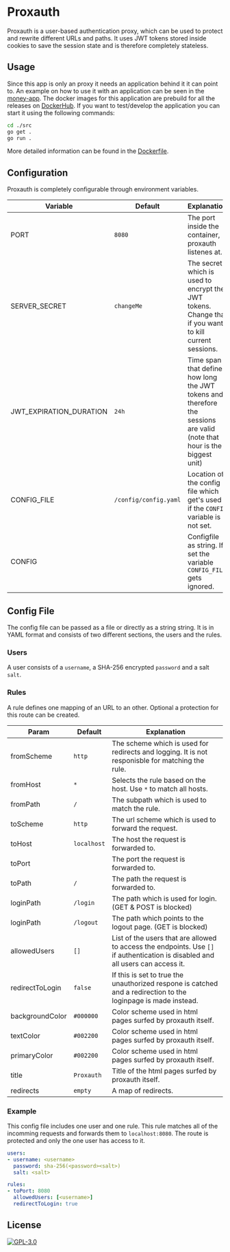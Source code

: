 # Proxauth

Proxauth is a user-based authentication proxy, which can be used to protect and rewrite different URLs and paths.
It uses JWT tokens stored inside cookies to save the session state and is therefore completely stateless.

## Usage

Since this app is only an proxy it needs an application behind it it can point to.
An example on how to use it with an application can be seen in the [money-app](https://github.com/xilefmusics/money-app/blob/main/docker-compose.yaml).
The docker images for this application are prebuild for all the releases on [DockerHub](https://hub.docker.com/repository/docker/xilefmusics/proxauth).
If you want to test/develop the application you can start it using the following commands:

```bash
cd ./src
go get .
go run .
```

More detailed information can be found in the [Dockerfile](https://github.com/xilefmusics/proxauth/blob/main/Dockerfile).

## Configuration

Proxauth is completely configurable through environment variables.

|Variable|Default|Explanation|
|-|-|-|
|PORT|`8080`|The port inside the container, proxauth listenes at.|
|SERVER_SECRET|`changeMe`|The secret which is used to encrypt the JWT tokens. Change that if you want to kill current sessions.|
|JWT_EXPIRATION_DURATION|`24h`|Time span that defines how long the JWT tokens and therefore the sessions are valid (note that hour is the biggest unit)|
|CONFIG_FILE|`/config/config.yaml`|Location of the config file which get's used if the `CONFIG` variable is not set.|
|CONFIG||Configfile as string. If set the variable `CONFIG_FILE` gets ignored.|

## Config File

The config file can be passed as a file or directly as a string string.
It is in YAML format and consists of two different sections, the users and the rules.

### Users

A user consists of a `username`, a SHA-256 encrypted `password` and a salt `salt`.

### Rules

A rule defines one mapping of an URL to an other.
Optional a protection for this route can be created.

|Param|Default|Explanation|
|-|-|-|
|fromScheme|`http`|The scheme which is used for redirects and logging. It is not responisble for matching the rule.|
|fromHost|`*`|Selects the rule based on the host. Use `*` to match all hosts.|
|fromPath|`/`|The subpath which is used to match the rule.|
|toScheme|`http`|The url scheme which is used to forward the request.|
|toHost|`localhost`|The host the request is forwarded to.|
|toPort||The port the request is forwarded to.|
|toPath|`/`|The path the request is forwarded to.|
|loginPath|`/login`|The path which is used for login. (GET & POST is blocked)|
|loginPath|`/logout`|The path which points to the logout page. (GET is blocked)|
|allowedUsers|`[]`|List of the users that are allowed to access the endpoints. Use `[]` if authentication is disabled and all users can access it.|
|redirectToLogin|`false`|If this is set to true the unauthorized respone is catched and a redirection to the loginpage is made instead.|
|backgroundColor|`#000000`|Color scheme used in html pages surfed by proxauth itself.|
|textColor|`#002200`|Color scheme used in html pages surfed by proxauth itself.|
|primaryColor|`#002200`|Color scheme used in html pages surfed by proxauth itself.|
|title|`Proxauth`|Title of the html pages surfed by proxauth itself.|
|redirects|`empty`|A map of redirects.|

### Example

This config file includes one user and one rule.
This rule matches all of the incomming requests and forwards them to `localhost:8080`.
The route is protected and only the one user has access to it.

```yaml
users:
- username: <username>
  password: sha-256(<password><salt>)
  salt: <salt>

rules:
- toPort: 8080
  allowedUsers: [<username>]
  redirectToLogin: true
```

## License

[![GPL-3.0](https://img.shields.io/badge/License-GPLv3-blue.svg)](LICENSE)
